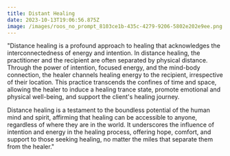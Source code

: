 ```yaml
---
title: Distant Healing
date: 2023-10-13T19:06:56.875Z
image: /images/roos_no_prompt_8103ce1b-435c-4279-9206-5802e202e9ee.png
---
```

"Distance healing is a profound approach to healing that acknowledges the interconnectedness of energy and intention. In distance healing, the practitioner and the recipient are often separated by physical distance. Through the power of intention, focused energy, and the mind-body connection, the healer channels healing energy to the recipient, irrespective of their location. This practice transcends the confines of time and space, allowing the healer to induce a healing trance state, promote emotional and physical well-being, and support the client's healing journey.

Distance healing is a testament to the boundless potential of the human mind and spirit, affirming that healing can be accessible to anyone, regardless of where they are in the world. It underscores the influence of intention and energy in the healing process, offering hope, comfort, and support to those seeking healing, no matter the miles that separate them from the healer."
